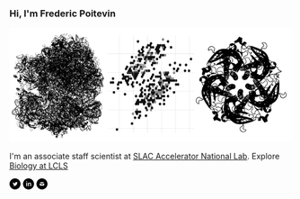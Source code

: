 ### Hi, I'm Frederic Poitevin
<img src="https://raw.githubusercontent.com/fredericpoitevin/fredericpoitevin/master/images/logo.png">

I'm an associate staff scientist at [SLAC Accelerator National Lab](https://www6.slac.stanford.edu/). Explore [Biology at LCLS](https://biology-lcls.slac.stanford.edu/)

[<img src="https://raw.githubusercontent.com/fredericpoitevin/fredericpoitevin/master/images/twitter.png">](https://twitter.com/fredericpoitev1)
[<img src="https://raw.githubusercontent.com/fredericpoitevin/fredericpoitevin/master/images/linkedin.png">](https://www.linkedin.com/in/fredericpoitevin/)
[<img src="https://raw.githubusercontent.com/fredericpoitevin/fredericpoitevin/master/images/mail.png">](mailto:frederic.poitevin@gmail.com)


<!-- “Entypo pictograms by Daniel Bruce — www.entypo.com” -->
